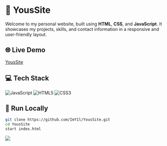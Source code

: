 # 👋 YousSite
Welcome to my personal website, built using **HTML**, **CSS**, and **JavaScript**. It showcases my projects, skills, and contact information in a responsive and user-friendly layout.

## 🌐 Live Demo
[YousSite](https://your-github-username.github.io/your-repo-name/)

## 💻 Tech Stack
![JavaScript](https://img.shields.io/badge/javascript-%23323330.svg?style=for-the-badge&logo=javascript&logoColor=%23F7DF1E) ![HTML5](https://img.shields.io/badge/html5-%23E34F26.svg?style=for-the-badge&logo=html5&logoColor=white) ![CSS3](https://img.shields.io/badge/css3-%231572B6.svg?style=for-the-badge&logo=css3&logoColor=white)

## 🚀 Run Locally
```bash
git clone https://github.com/ImY1l/YousSite.git
cd YousSite
start index.html
```

[![](https://visitcount.itsvg.in/api?id=imy1l&icon=0&color=0)](https://visitcount.itsvg.in)

